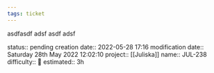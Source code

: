 ```yaml
---
tags: ticket
---
```

asdfasdf
adsf
asdf
adsf


status:: pending
creation date:: 2022-05-28 17:16
modification date:: Saturday 28th May 2022 12:02:10
project:: [[Juliska]]
name:: JUL-238
difficulty:: 🔴
estimated:: 3h